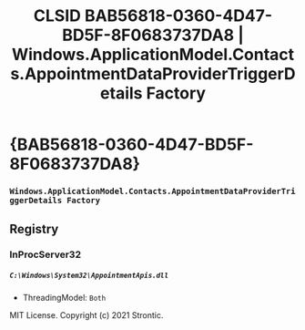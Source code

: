 ﻿---
title: "CLSID BAB56818-0360-4D47-BD5F-8F0683737DA8 | Windows.ApplicationModel.Contacts.AppointmentDataProviderTriggerDetails Factory"
excerpt: What is COM-Object CLSID BAB56818-0360-4D47-BD5F-8F0683737DA8?
---

# {BAB56818-0360-4D47-BD5F-8F0683737DA8}

### `Windows.ApplicationModel.Contacts.AppointmentDataProviderTriggerDetails Factory`

## Registry


### InProcServer32

##### `C:\Windows\System32\AppointmentApis.dll`
* ThreadingModel: `Both`

MIT License. Copyright (c) 2021 Strontic.


